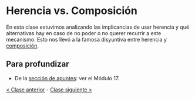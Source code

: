 # Herencia vs. Composición

En esta clase estuvimos analizando las implicancias de usar herencia y qué alternativas hay en caso de no poder o no querer recurrir a este mecanismo. Esto nos llevó a la famosa disyuntiva entre herencia y [composición](http://wiki.uqbar.org/wiki/articles/composicion--oop-.html).

## Para profundizar

- De la [sección de apuntes](http://www.pdep.com.ar/material/apuntes): ver el Módulo 17.

[< Clase anterior](https://github.com/pdep-mit/bitacora-de-clase/blob/master/clase-23.md) - [Clase siguiente >](https://github.com/pdep-mit/bitacora-de-clase/blob/master/clase-25.md)
